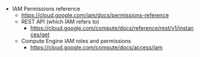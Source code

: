 - IAM Permissions reference
  - https://cloud.google.com/iam/docs/permissions-reference
  - REST API (which IAM refers to)
    - https://cloud.google.com/compute/docs/reference/rest/v1/instances/get
  - Compute Engine IAM roles and permissions
    - https://cloud.google.com/compute/docs/access/iam
